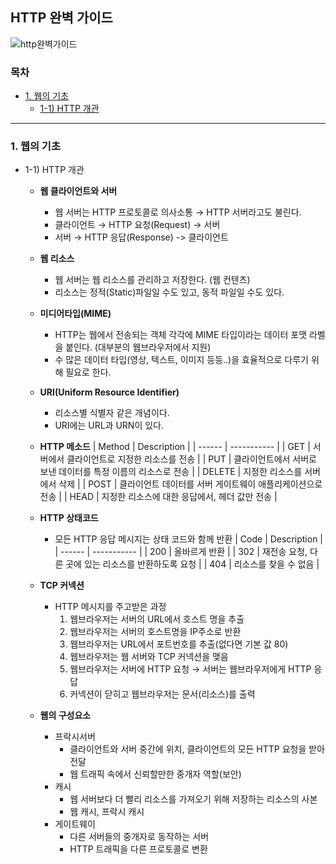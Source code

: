 
## HTTP 완벽 가이드 
![http완벽가이드](https://user-images.githubusercontent.com/46988995/88808489-e9e86f80-d1ed-11ea-80cc-b9b06fe49905.jpg)
### 목차
+ [1. 웹의 기초](#1.-웹의-기초)
    + [1-1) HTTP 개관](#http-개관)

- - -
### 1. 웹의 기초
+ 1-1) HTTP 개관
    +  **웹 클라이언트와 서버**
        + 웹 서버는 HTTP 프로토콜로 의사소통 → HTTP 서버라고도 불린다.
        + 클라이언트 → HTTP 요청(Request) → 서버
        + 서버 → HTTP 응답(Response) -> 클라이언트
    
    + **웹 리소스**
        + 웹 서버는 웹 리소스를 관리하고 저장한다. (웹 컨텐츠)
        + 리소스는 정적(Static)파일일 수도 있고, 동적 파일일 수도 있다.
    
    + **미디어타입(MIME)**
        + HTTP는 웹에서 전송되는 객체 각각에 MIME 타입이라는 데이터 포맷 라벨을 붙인다. (대부분의 웹브라우저에서 지원)
        + 수 많은 데이터 타입(영상, 텍스트, 이미지 등등..)을 효율적으로 다루기 위해 필요로 한다.
    + **URI(Uniform Resource Identifier)**
        + 리소스별 식별자 같은 개념이다.
        + URI에는 URL과 URN이 있다.
    + **HTTP 메소드**
        | Method | Description |
        | ------ | ----------- |
        | GET | 서버에서 클라이언트로 지정한 리소스를 전송 |
        | PUT | 클라이언트에서 서버로 보낸 데이터를 특정 이름의 리소스로 전송 |
        | DELETE | 지정한 리소스를 서버에서 삭제 |
        | POST | 클라이언트 데이터를 서버 게이트웨이 애플리케이션으로 전송 |
        | HEAD | 지정한 리소스에 대한 응답에서, 헤더 값만 전송 |

    + **HTTP 상태코드**
        + 모든 HTTP 응답 메시지는 상태 코드와 함께 반환
            | Code | Description |
            | ------ | ----------- |
            | 200 | 올바르게 반환 |
            | 302 | 재전송 요청, 다른 곳에 있는 리소스를 반환하도록 요청 |
            | 404 | 리소스를 찾을 수 없음 |
    
    + **TCP 커넥션**
        + HTTP 메시지를 주고받은 과정
            1. 웹브라우저는 서버의 URL에서 호스트 명을 추출
            2. 웹브라우저는 서버의 호스트명을 IP주소로 반환
            3. 웹브라우저는 URL에서 포트번호를 추출(없다면 기본 값 80)
            4. 웹브라우저는 웹 서버와 TCP 커넥션을 맺음
            5. 웹브라우저는 서버에 HTTP 요청 → 서버는 웹브라우저에게 HTTP 응답
            6. 커넥션이 닫히고 웹브라우저는 문서(리소스)를 출력

    + **웹의 구성요소**
        - 프락시서버
            + 클라이언트와 서버 중간에 위치, 클라이언트의 모든 HTTP 요청을 받아 전달
            + 웹 트래픽 속에서 신뢰할만한 중개자 역할(보안)
        - 캐시
            + 웹 서버보다 더 빨리 리소스를 가져오기 위해 저장하는 리소스의 사본
            + 웹 캐시, 프락시 캐시
        - 게이트웨이
            + 다른 서버들의 중개자로 동작하는 서버
            + HTTP 트래픽을 다른 프로토콜로 변환

            



